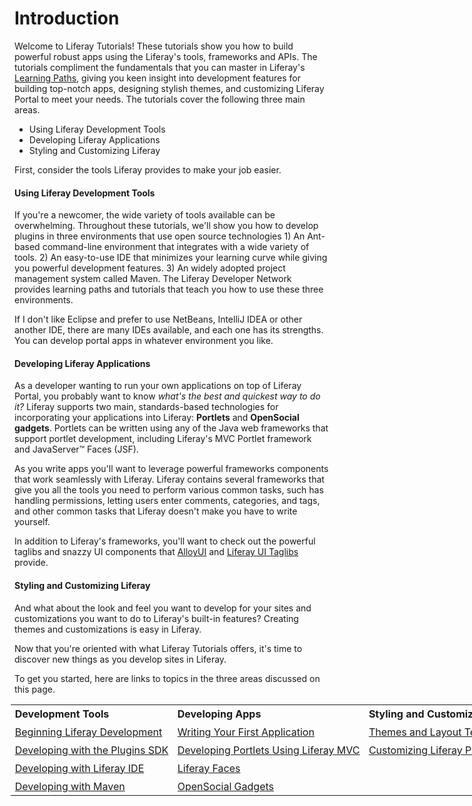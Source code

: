 # Introduction [](id=tutorials)

Welcome to Liferay Tutorials! 
These tutorials show you how to build powerful robust apps using the
Liferay's tools, frameworks and APIs. The tutorials compliment the fundamentals
that you can master in Liferay's
[Learning Paths](/develop/learning-paths/-/knowledge_base/6-2/welcome),
giving you keen insight into development features for building top-notch apps,
designing stylish themes, and customizing Liferay Portal to meet your needs. The
tutorials cover the following three main areas. 

- Using Liferay Development Tools
- Developing Liferay Applications
- Styling and Customizing Liferay

First, consider the tools Liferay provides to make your job easier.

#### Using Liferay Development Tools

If you're a newcomer, the wide variety of tools available can be overwhelming.
Throughout these tutorials, we'll show you how to develop plugins in three
environments that use open source technologies 1) An Ant-based command-line
environment that integrates with a wide variety of tools. 2) An easy-to-use IDE
that minimizes your learning curve while giving you powerful development
features. 3) An widely adopted project management system called Maven. The
Liferay Developer Network provides learning paths and tutorials that teach you
how to use these three environments. 

If I don't like Eclipse and prefer to use NetBeans, IntelliJ IDEA or other
another IDE, there are many IDEs available, and each one has its strengths. You
can develop portal apps in whatever environment you like. 

#### Developing Liferay Applications

As a developer wanting to run your own applications on top of Liferay Portal,
you probably want to know *what's the best and quickest way to do it?* Liferay
supports two main, standards-based technologies for incorporating your
applications into Liferay: **Portlets** and **OpenSocial gadgets**. Portlets can
be written using any of the Java web frameworks that support portlet
development, including Liferay's MVC Portlet framework and JavaServer&#8482;
Faces (JSF).

As you write apps you'll want to leverage powerful frameworks components that
work seamlessly with Liferay. Liferay contains several frameworks that give you
all the tools you need to perform various common tasks, such has handling
permissions, letting users enter comments, categories, and tags, and other
common tasks that Liferay doesn't make you have to write yourself.
<!--Here are just
a few of the framework topics the tutorials cover in detail.  

[Service Builder and Services](/develop/tutorials/-/knowledge_base/6-2/service-builder)<br>
Implementing Roles and Permissions<br>
Leveraging the Asset Framework<br>
[Application Display Templates](/develop/tutorials/-/knowledge_base/6-2/application-display-templates)
-->

In addition to Liferay's frameworks, you'll want to check out the powerful
taglibs and snazzy UI components that
[AlloyUI](/develop/tutorials/-/knowledge_base/6-2/alloyui) and
[Liferay UI Taglibs](/develop/tutorials/-/knowledge_base/6-2/liferay-ui-taglibs)
provide.

#### Styling and Customizing Liferay

And what about the look and feel you want to develop for your sites and
customizations you want to do to Liferay's built-in features? Creating themes
and customizations is easy in Liferay. 

Now that you're oriented with what Liferay Tutorials offers, it's time to
discover new things as you develop sites in Liferay. 

To get you started, here are links to topics in the three areas
discussed on this page.

<div id="wrapper">
<table id="table">
<tr>
<th>
<strong>Development Tools</strong>
</th>

<th>
<strong>Developing Apps</strong>
</th>

<th>
<strong>Styling and Customizing</strong>
</th>
</tr>

<tr>
<td>
<a href="/develop/learning-paths/-/knowledge_base/6-2/beginning-liferay-development" >Beginning Liferay Development</a>
</td>
<td>
<a href="/develop/learning-paths/-/knowledge_base/6-2/writing-your-first-liferay-application" >Writing Your First Application</a>
</td>
<td>
<a href="/develop/tutorials/-/knowledge_base/6-2/themes-and-layout-templates" >Themes and Layout Templates</a>
</td>
</tr>

<tr>
<td>
<a href="/develop/tutorials/-/knowledge_base/6-2/plugins-sdk" >Developing with the Plugins SDK</a>
</td>
<td>
<a href="/develop/tutorials/-/knowledge_base/6-2/developing-jsp-portlets-using-liferay-mvc" >Developing Portlets Using Liferay MVC</a>
</td>
<td>
<a href="/develop/tutorials/-/knowledge_base/6-2/customizing-liferay-portal" >Customizing Liferay Portal</a>
</td>
</tr>

<tr>
<td>
<a href="/develop/tutorials/-/knowledge_base/6-2/liferay-ide" >Developing with Liferay IDE</a>
</td>
<td>
<a href="/develop/tutorials/-/knowledge_base/6-2/liferay-faces-jsf-portlets" >Liferay Faces</a>
</td>
</tr>

<tr>
<td>
<a href="/develop/tutorials/-/knowledge_base/6-2/maven" >Developing with Maven</a>
</td>
<td>
<a href="/develop/tutorials/-/knowledge_base/6-2/opensocial-gadgets" >OpenSocial Gadgets</a>
</td>
</tr>
</table>
</div>

<style>
table
{
width:860px;
}
th
{
text-align: left;
}
th, td
{
padding-left: 0.4em;
padding-top: 0.3em;

}
#wrapper
{
margin-left: -0.4em;
}
</style>
